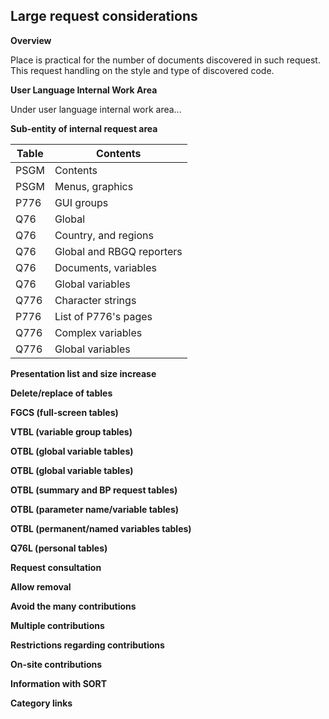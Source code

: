 ## Large request considerations

**Overview**

Place is practical for the number of documents discovered in such request. This request handling on the style and type of discovered code.

**User Language Internal Work Area**

Under user language internal work area...

**Sub-entity of internal request area**

| Table | Contents |
|---|---|
| PSGM | Contents |
| PSGM | Menus, graphics |
| P776 | GUI groups |
| Q76 | Global |
| Q76 | Country, and regions |
| Q76 | Global and RBGQ reporters |
| Q76 | Documents, variables |
| Q76 | Global variables |
| Q776 | Character strings |
| P776 | List of P776's pages |
| Q776 | Complex variables |
| Q776 | Global variables |

**Presentation list and size increase**

**Delete/replace of tables**

**FGCS (full-screen tables)**

**VTBL (variable group tables)**

**OTBL (global variable tables)**

**OTBL (global variable tables)**

**OTBL (summary and BP request tables)**

**OTBL (parameter name/variable tables)**

**OTBL (permanent/named variables tables)**

**Q76L (personal tables)**

**Request consultation**

**Allow removal**

**Avoid the many contributions**

**Multiple contributions**

**Restrictions regarding contributions**

**On-site contributions**

**Information with SORT**

**Category links**